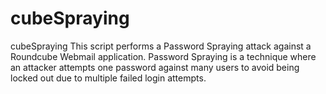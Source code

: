 # cubeSpraying
cubeSpraying This script performs a Password Spraying attack against a Roundcube Webmail application. Password Spraying is a technique where an attacker attempts one password against many users to avoid being locked out due to multiple failed login attempts.
